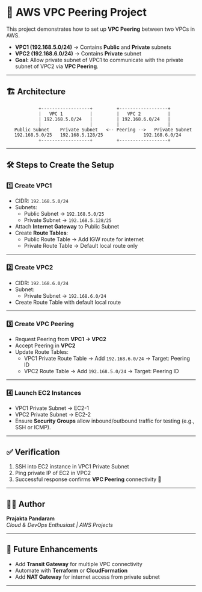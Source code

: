 
# 🚀 AWS VPC Peering Project  

This project demonstrates how to set up **VPC Peering** between two VPCs in AWS.  
- **VPC1 (192.168.5.0/24)** → Contains **Public** and **Private** subnets  
- **VPC2 (192.168.6.0/24)** → Contains **Private** subnet  
- **Goal:** Allow private subnet of VPC1 to communicate with the private subnet of VPC2 via **VPC Peering**.

---

## 🏗️ Architecture  

```
            +------------------+         +------------------+
            |   VPC 1          |         |   VPC 2          |
            | 192.168.5.0/24   |         | 192.168.6.0/24   |
            |                  |         |                  |
   Public Subnet    Private Subnet   <-- Peering -->   Private Subnet
   192.168.5.0/25   192.168.5.128/25               192.168.6.0/24
            +------------------+         +------------------+
```

---

## 🛠️ Steps to Create the Setup  

### 1️⃣ Create VPC1  
- CIDR: `192.168.5.0/24`  
- Subnets:  
  - Public Subnet → `192.168.5.0/25`  
  - Private Subnet → `192.168.5.128/25`  
- Attach **Internet Gateway** to Public Subnet  
- Create **Route Tables**:  
  - Public Route Table → Add IGW route for internet  
  - Private Route Table → Default local route only  

---

### 2️⃣ Create VPC2  
- CIDR: `192.168.6.0/24`  
- Subnet:  
  - Private Subnet → `192.168.6.0/24`  
- Create Route Table with default local route  

---

### 3️⃣ Create VPC Peering  
- Request Peering from **VPC1 → VPC2**  
- Accept Peering in **VPC2**  
- Update Route Tables:  
  - VPC1 Private Route Table → Add `192.168.6.0/24` → Target: Peering ID  
  - VPC2 Route Table → Add `192.168.5.0/24` → Target: Peering ID  

---

### 4️⃣ Launch EC2 Instances  
- VPC1 Private Subnet → EC2-1  
- VPC2 Private Subnet → EC2-2  
- Ensure **Security Groups** allow inbound/outbound traffic for testing (e.g., SSH or ICMP).  

---

## ✅ Verification  

1. SSH into EC2 instance in VPC1 Private Subnet  
2. Ping private IP of EC2 in VPC2  
3. Successful response confirms **VPC Peering** connectivity 🎉  

---

## 👩‍💻 Author  

**Prajakta Pandaram**  
*Cloud & DevOps Enthusiast | AWS Projects*  

---

## 📌 Future Enhancements  

- Add **Transit Gateway** for multiple VPC connectivity  
- Automate with **Terraform** or **CloudFormation**  
- Add **NAT Gateway** for internet access from private subnet  

---
